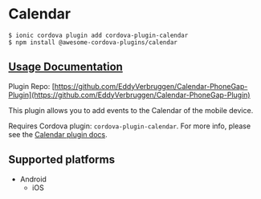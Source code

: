 # Calendar

```text
$ ionic cordova plugin add cordova-plugin-calendar
$ npm install @awesome-cordova-plugins/calendar
```

## [Usage Documentation](https://danielsogl.gitbook.io/awesome-cordova-plugins/plugins/calendar/)

Plugin Repo: [https://github.com/EddyVerbruggen/Calendar-PhoneGap-Plugin](https://github.com/EddyVerbruggen/Calendar-PhoneGap-Plugin)

This plugin allows you to add events to the Calendar of the mobile device.

Requires Cordova plugin: `cordova-plugin-calendar`. For more info, please see the [Calendar plugin docs](https://github.com/EddyVerbruggen/Calendar-PhoneGap-Plugin).

## Supported platforms

* Android
  * iOS

